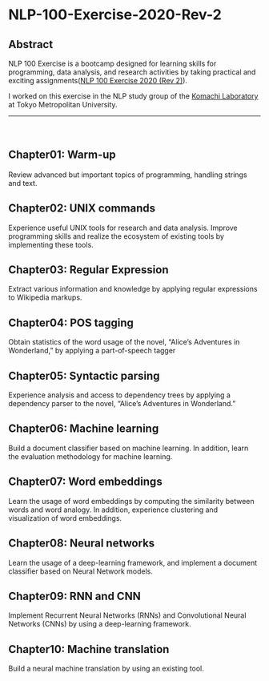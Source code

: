 # NLP-100-Exercise-2020-Rev-2


## Abstract
NLP 100 Exercise is a bootcamp designed for learning skills for programming, data analysis, and research activities by taking practical and exciting assignments([NLP 100 Exercise 2020 (Rev 2)](https://nlp100.github.io/en/)).

I worked on this exercise in the NLP study group of the [Komachi Laboratory](https://www.komachi.live/) at Tokyo Metropolitan University.

<hr>
<br>

## Chapter01: Warm-up　 
Review advanced but important topics of programming, handling strings and text.

## Chapter02: UNIX commands
Experience useful UNIX tools for research and data analysis. Improve programming skills and realize the ecosystem of existing tools by implementing these tools.

## Chapter03: Regular Expression
Extract various information and knowledge by applying regular expressions to Wikipedia markups.

## Chapter04: POS tagging
Obtain statistics of the word usage of the novel, “Alice’s Adventures in Wonderland,” by applying a part-of-speech tagger

## Chapter05: Syntactic parsing
Experience analysis and access to dependency trees by applying a dependency parser to the novel, “Alice’s Adventures in Wonderland.”

## Chapter06: Machine learning
Build a document classifier based on machine learning. In addition, learn the evaluation methodology for machine learning.

## Chapter07: Word embeddings
Learn the usage of word embeddings by computing the similarity between words and word analogy. In addition, experience clustering and visualization of word embeddings.

## Chapter08: Neural networks
Learn the usage of a deep-learning framework, and implement a document classifier based on Neural Network models.

## Chapter09: RNN and CNN
Implement Recurrent Neural Networks (RNNs) and Convolutional Neural Networks (CNNs) by using a deep-learning framework.

## Chapter10: Machine translation
Build a neural machine translation by using an existing tool.

